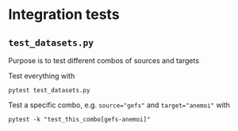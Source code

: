 # Integration tests

## `test_datasets.py`

Purpose is to test different combos of sources and targets

Test everything with
```
pytest test_datasets.py
```

Test a specific combo, e.g. `source="gefs"` and `target="anemoi"` with
```
pytest -k "test_this_combo[gefs-anemoi]"
```
